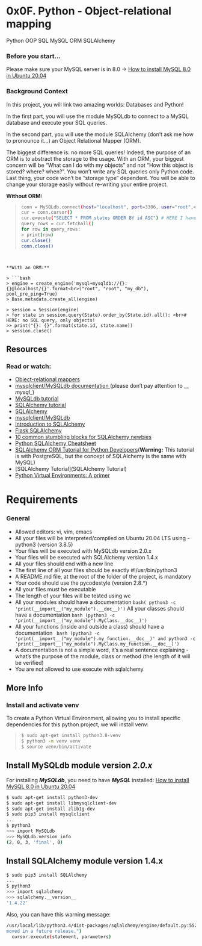 # 0x0F. Python - Object-relational mapping
Python  OOP  SQL  MySQL  ORM  SQLAlchemy

### **Before you start…**
Please make sure your MySQL server is in 8.0 -> [How to install MySQL 8.0 in Ubuntu 20.04](https://intranet.alxswe.com/rltoken/paGukker_0KoG3D9FqymNQ)

### Background Context
In this project, you will link two amazing worlds: Databases and Python!

In the first part, you will use the module MySQLdb to connect to a MySQL database and execute your SQL queries.

In the second part, you will use the module SQLAlchemy (don’t ask me how to pronounce it…) an Object Relational Mapper (ORM).

The biggest difference is: no more SQL queries! Indeed, the purpose of an ORM is to abstract the storage to the usage. With an ORM, your biggest concern will be “What can I do with my objects” and not “How this object is stored? where? when?”. You won’t write any SQL queries only Python code. Last thing, your code won’t be “storage type” dependent. You will be able to change your storage easily without re-writing your entire project.

**Without ORM:**

> ```bash
> conn = MySQLdb.connect(host="localhost", port=3306, user="root",<br> passwd="root", db="my_db", charset="utf8")
> cur = conn.cursor()
> cur.execute("SELECT * FROM states ORDER BY id ASC") # HERE I have <br>to know SQL to grab all states in my database
> query_rows = cur.fetchall()
> for row in query_rows:
>> print(row)
> cur.close()
> conn.close()
```


**With an ORM:**

> ```bash
> engine = create_engine('mysql+mysqldb://{}:{}@localhost/{}'.format<br>("root", "root", "my_db"), pool_pre_ping=True)
> Base.metadata.create_all(engine)

> session = Session(engine)
> for state in session.query(State).order_by(State.id).all(): <br># HERE: no SQL query, only objects!
>> print("{}: {}".format(state.id, state.name))
> session.close()
```

## Resources
### Read or watch:
- [Object-relational mappers](https://intranet.alxswe.com/rltoken/a8DUOWhXpNX3TEwgyT-U8A)
- [mysqlclient/MySQLdb documentation ](https://intranet.alxswe.com/rltoken/JtFaKjnqxudr6Hi05Us1Lw)(please don’t pay attention to __ _mysql__)
- [MySQLdb tutorial](https://intranet.alxswe.com/rltoken/TdUSYFNGbXJG1WjCEoq5FA)
- [SQLAlchemy tutorial](https://intranet.alxswe.com/rltoken/YyL5hsscviNH04XGW-XpfA)
- [SQLAlchemy](https://intranet.alxswe.com/rltoken/j9azWF2Db_2rNolTxOF3SA)
- [mysqlclient/MySQLdb](https://intranet.alxswe.com/rltoken/0zLhY9KqKjn-zmdb7X598Q)
- [Introduction to SQLAlchemy](https://intranet.alxswe.com/rltoken/pw50Bl1Bj84wksxm018dwA)
- [Flask SQLAlchemy](https://intranet.alxswe.com/rltoken/B-xIdMtGvpus8vHxAIRrPg)
- [10 common stumbling blocks for SQLAlchemy newbies](https://intranet.alxswe.com/rltoken/deIzPMrfK8Ixqm-AboFHWg)
- [Python SQLAlchemy Cheatsheet](https://intranet.alxswe.com/rltoken/dZfUNK3lJicGMK5PU0bE7Q)
- [SQLAlchemy ORM Tutorial for Python Developers](https://intranet.alxswe.com/rltoken/hNxBKC8lHge5XjsRO8ksHQ)(**Warning:** This tutorial is with PostgreSQL, but the concept of SQLAlchemy is the same with MySQL)
- [SQLAlchemy Tutorial](SQLAlchemy Tutorial)
- [Python Virtual Environments: A primer](https://intranet.alxswe.com/rltoken/OXle6kXpmD88D0WbgbTWqg)

# Requirements
### General
 - Allowed editors: vi, vim, emacs
 - All your files will be interpreted/compiled on Ubuntu 20.04 LTS using - python3 (version 3.8.5)
 - Your files will be executed with MySQLdb version 2.0.x
 - Your files will be executed with SQLAlchemy version 1.4.x
 - All your files should end with a new line
 - The first line of all your files should be exactly #!/usr/bin/python3
 - A README.md file, at the root of the folder of the project, is mandatory
 - Your code should use the pycodestyle (version 2.8.*)
 - All your files must be executable
 - The length of your files will be tested using wc
 - All your modules should have a documentation ```bash( python3 -c 'print(__import__("my_module").__doc__)')```
All your classes should have a documentation ```bash (python3 -c 'print(__import__("my_module").MyClass.__doc__)')```
 - All your functions (inside and outside a class) should have a documentation ``` bash (python3 -c 'print(__import__("my_module").my_function.__doc__)' and python3 -c 'print(__import__("my_module").MyClass.my_function.__doc__)')```
 - A documentation is not a simple word, it’s a real sentence explaining  - what’s the purpose of the module, class or method (the length of it will be verified)
 - You are not allowed to use execute with sqlalchemy
## More Info
### Install and activate venv
To create a Python Virtual Environment, allowing you to install specific dependencies for this python project, we will install venv:

> ```bash
> $ sudo apt-get install python3.8-venv
> $ python3 -m venv venv
> $ source venv/bin/activate

## Install __MySQLdb__ module version ___2.0.x___
For installing ___MySQLdb___, you need to have ___MySQL___ installed: [How to install MySQL 8.0 in Ubuntu 20.04](https://intranet.alxswe.com/rltoken/paGukker_0KoG3D9FqymNQ)

```bash
$ sudo apt-get install python3-dev
$ sudo apt-get install libmysqlclient-dev
$ sudo apt-get install zlib1g-dev
$ sudo pip3 install mysqlclient
...
$ python3
>>> import MySQLdb
>>> MySQLdb.version_info 
(2, 0, 3, 'final', 0)
```
## Install __SQLAlchemy__ module version __1.4.x__
```bash
$ sudo pip3 install SQLAlchemy
...
$ python3
>>> import sqlalchemy
>>> sqlalchemy.__version__ 
'1.4.22'
```
Also, you can have this warning message:

```bash
/usr/local/lib/python3.4/dist-packages/sqlalchemy/engine/default.py:552: Warning: (1681, "'@@SESSION.GTID_EXECUTED' is deprecated and will be re
moved in a future release.")                                                                                                                    
  cursor.execute(statement, parameters)  
```
